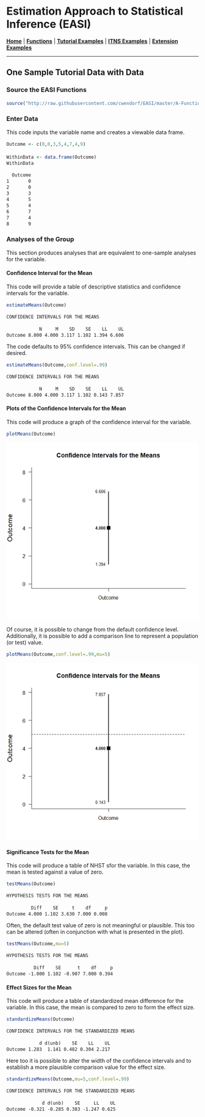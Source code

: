 # Estimation Approach to Statistical Inference (EASI)

[**Home**](https://github.com/cwendorf/EASI/) | 
[**Functions**](https://github.com/cwendorf/EASI/tree/master/A-Functions) | 
[**Tutorial Examples**](https://github.com/cwendorf/EASI/tree/master/B-TutorialExamples) | 
[**ITNS Examples**](https://github.com/cwendorf/EASI/tree/master/C-ITNSExamples) | 
[**Extension Examples**](https://github.com/cwendorf/EASI/tree/master/D-ExtensionExamples)

---

## One Sample Tutorial Data with Data

### Source the EASI Functions

```r
source("http://raw.githubusercontent.com/cwendorf/EASI/master/A-Functions/ALL-EASI-FUNCTIONS.R")
```

### Enter Data

This code inputs the variable name and creates a viewable data frame.
```r
Outcome <- c(0,0,3,5,4,7,4,9)

WithinData <- data.frame(Outcome)
WithinData
```
```
  Outcome
1       0
2       0
3       3
4       5
5       4
6       7
7       4
8       9
```

### Analyses of the Group

This section produces analyses that are equivalent to one-sample analyses for the variable.

#### Confidence Interval for the Mean

This code will provide a table of descriptive statistics and confidence intervals for the variable.
```r
estimateMeans(Outcome)
```
```
CONFIDENCE INTERVALS FOR THE MEANS

            N     M    SD    SE    LL    UL
Outcome 8.000 4.000 3.117 1.102 1.394 6.606
```

The code defaults to 95% confidence intervals. This can be changed if desired.
```r
estimateMeans(Outcome,conf.level=.99)
```
```
CONFIDENCE INTERVALS FOR THE MEANS

            N     M    SD    SE    LL    UL
Outcome 8.000 4.000 3.117 1.102 0.143 7.857
```

#### Plots of the Confidence Intervals for the Mean

This code will produce a graph of the confidence interval for the variable.
```r
plotMeans(Outcome)
```
<kbd><img src="OneSample-Figure1.jpeg"></kbd>

Of course, it is possible to change from the default confidence level. Additionally, it is possible to add a comparison line to represent a population (or test) value.
```r
plotMeans(Outcome,conf.level=.99,mu=5)
```
<kbd><img src="OneSample-Figure2.jpeg"></kbd>


#### Significance Tests for the Mean

This code will produce a table of NHST sfor the variable. In this case, the mean is tested against a value of zero.
```r
testMeans(Outcome)
```
```
HYPOTHESIS TESTS FOR THE MEANS

         Diff    SE     t    df     p
Outcome 4.000 1.102 3.630 7.000 0.008
```

Often, the default test value of zero is not meaningful or plausible. This too can be altered (often in conjunction with what is presented in the plot).
```r
testMeans(Outcome,mu=5)
```
```
HYPOTHESIS TESTS FOR THE MEANS

          Diff    SE      t    df     p
Outcome -1.000 1.102 -0.907 7.000 0.394
```

#### Effect Sizes for the Mean

This code will produce a table of standardized mean difference for the variable. In this case, the mean is compared to zero to form the effect size.
```r
standardizeMeans(Outcome)
```
```
CONFIDENCE INTERVALS FOR THE STANDARDIZED MEANS

            d d(unb)    SE    LL    UL
Outcome 1.283  1.141 0.482 0.304 2.217
```

Here too it is possible to alter the width of the confidence intervals and to establish a more plausible comparison value for the effect size.
```r
standardizeMeans(Outcome,mu=5,conf.level=.99)
```
```
CONFIDENCE INTERVALS FOR THE STANDARDIZED MEANS

             d d(unb)    SE     LL    UL
Outcome -0.321 -0.285 0.383 -1.247 0.625
```
